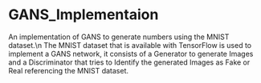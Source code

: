 # GANS_Implementaion
An implementation of GANS to generate numbers using the MNIST dataset.\n
The MNIST dataset that is available with TensorFlow is used to implement a GANS network, it consists of a Generator to generate Images and a Discriminator that tries to Identify the generated Images as Fake or Real referencing the MNIST dataset.

